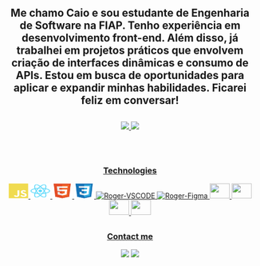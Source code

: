 <h2 align="center">Me chamo Caio e sou estudante de Engenharia de Software na FIAP. Tenho experiência em desenvolvimento front-end. Além disso, já trabalhei em projetos práticos que envolvem criação de interfaces dinâmicas e consumo de APIs. Estou em busca de oportunidades para aplicar e expandir minhas habilidades. Ficarei feliz em conversar!</h2>

##

<div align="center">
  <a href="https://github.com/devCaiodias">
  <img height="180em" src="https://github-readme-stats.vercel.app/api?username=devCaiodias&show_icons=true&theme=ocean_dark"/>
  <img height="180em" src="https://github-readme-stats.vercel.app/api/top-langs/?username=devCaiodias&layout=compact&theme=ocean_dark"/>
</div>

##

<div style="display: inline_block" align="center"><br>
  <h3>Technologies</h3>
  <img alt="Roger-Js" height="30" width="40" src="https://raw.githubusercontent.com/devicons/devicon/master/icons/javascript/javascript-plain.svg">
  <img alt="Roger-React" height="30" width="40" src="https://raw.githubusercontent.com/devicons/devicon/master/icons/react/react-original.svg">
  <img alt="Roger-HTML" height="30" width="40" src="https://raw.githubusercontent.com/devicons/devicon/master/icons/html5/html5-original.svg">
  <img alt="Roger-CSS" height="30" width="40" src="https://raw.githubusercontent.com/devicons/devicon/master/icons/css3/css3-original.svg">
  <img alt="Roger-VSCODE" height="30" width="40" src="https://cdn.jsdelivr.net/gh/devicons/devicon/icons/vscode/vscode-original.svg">
  <img alt="Roger-Figma" height="30" width="40" src="https://cdn.jsdelivr.net/gh/devicons/devicon/icons/figma/figma-original.svg">
  <img height="30" width="40" src="https://cdn.jsdelivr.net/gh/devicons/devicon@latest/icons/typescript/typescript-original.svg" />
  <img height="30" width="40" src="https://cdn.jsdelivr.net/gh/devicons/devicon@latest/icons/nextjs/nextjs-original.svg" />
  <img height="30" width="40" src="https://cdn.jsdelivr.net/gh/devicons/devicon@latest/icons/vuejs/vuejs-original.svg" />
  <img height="30" width="40" src="https://cdn.jsdelivr.net/gh/devicons/devicon@latest/icons/tailwindcss/tailwindcss-original.svg" />





  ##

<div align="center"> 
  <h3>Contact me</h3>
  <a href="mailto:caiodiasdev@gmail.com"><img src="https://img.shields.io/badge/-Gmail-%23333?style=for-the-badge&logo=gmail&logoColor=white" target="_blank"></a>
  <a href="https://www.linkedin.com/in/caio-dias-martins-26739b251/" target="_blank"><img src="https://img.shields.io/badge/-LinkedIn-%230077B5?style=for-the-badge&logo=linkedin&logoColor=white" target="_blank"></a> 

  ##
 
</div>
